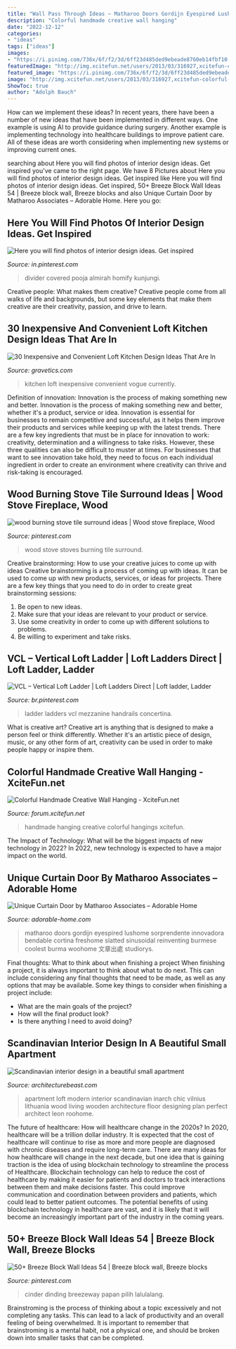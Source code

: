 ```yaml
---
title: "Wall Pass Through Ideas ~ Matharoo Doors Gordijn Eyespired Lushome Sorprendente Innovadora Bendable Cortina Freshome Slatted Sinusoidal Reinventing Burmese Coolest Burma Woohome 文章出處 Studiorys"
description: "Colorful handmade creative wall hanging"
date: "2022-12-12"
categories:
- "ideas"
tags: ["ideas"]
images:
- "https://i.pinimg.com/736x/6f/f2/3d/6ff23d485ded9ebeade8760eb14fbf10.jpg"
featuredImage: "http://img.xcitefun.net/users/2013/03/316927,xcitefun-colorful-handmade-wall-hanging-12.jpg"
featured_image: "https://i.pinimg.com/736x/6f/f2/3d/6ff23d485ded9ebeade8760eb14fbf10.jpg"
image: "http://img.xcitefun.net/users/2013/03/316927,xcitefun-colorful-handmade-wall-hanging-12.jpg"
ShowToc: true
author: "Adolph Bauch"
---
```



How can we implement these ideas?
In recent years, there have been a number of new ideas that have been implemented in different ways. One example is using AI to provide guidance during surgery. Another example is implementing technology into healthcare buildings to improve patient care. All of these ideas are worth considering when implementing new systems or improving current ones.

	

		
searching about Here you will find photos of interior design ideas. Get inspired you've came to the right page. We have 8 Pictures about Here you will find photos of interior design ideas. Get inspired like Here you will find photos of interior design ideas. Get inspired, 50+ Breeze Block Wall Ideas 54 | Breeze block wall, Breeze blocks and also Unique Curtain Door by Matharoo Associates – Adorable Home. Here you go:
		
    
## Here You Will Find Photos Of Interior Design Ideas. Get Inspired

<img loading=lazy src="https://i.pinimg.com/736x/9e/bb/8c/9ebb8c985ee54e4cfb2f5b6aae223420.jpg" onerror="this.onerror=null;this.src='https://tse1.mm.bing.net/th?id=OIP.zBL1Biv2LmD6Mz5iXqQmiQHaLG&amp;pid=15.1';" alt="Here you will find photos of interior design ideas. Get inspired">

_Source: in.pinterest.com_

>divider covered pooja almirah homify kunjungi. 

	

Creative people: What makes them creative?
Creative people come from all walks of life and backgrounds, but some key elements that make them creative are their creativity, passion, and drive to learn.

    
## 30 Inexpensive And Convenient Loft Kitchen Design Ideas That Are In

<img loading=lazy src="https://www.gravetics.com/wp-content/uploads/2017/09/Loft-Style-Kitchen-Design-Ideas.jpg" onerror="this.onerror=null;this.src='https://tse1.mm.bing.net/th?id=OIP.FhxSOSH1xDUufl0Tzd4YhQHaJ3&amp;pid=15.1';" alt="30 Inexpensive and Convenient Loft Kitchen Design Ideas That Are In">

_Source: gravetics.com_

>kitchen loft inexpensive convenient vogue currently. 

	

Definition of innovation: Innovation is the process of making something new and better.
Innovation is the process of making something new and better, whether it's a product, service or idea. Innovation is essential for businesses to remain competitive and successful, as it helps them improve their products and services while keeping up with the latest trends.
There are a few key ingredients that must be in place for innovation to work: creativity, determination and a willingness to take risks. However, these three qualities can also be difficult to muster at times. For businesses that want to see innovation take hold, they need to focus on each individual ingredient in order to create an environment where creativity can thrive and risk-taking is encouraged.

    
## Wood Burning Stove Tile Surround Ideas | Wood Stove Fireplace, Wood

<img loading=lazy src="https://i.pinimg.com/736x/e7/ca/7e/e7ca7ec490add35e468a3504445ffedf.jpg" onerror="this.onerror=null;this.src='https://tse4.mm.bing.net/th?id=OIP.19BwmFubWBCfmhja-rq23wHaKQ&amp;pid=15.1';" alt="wood burning stove tile surround ideas | Wood stove fireplace, Wood">

_Source: pinterest.com_

>wood stove stoves burning tile surround. 

	

Creative brainstorming: How to use your creative juices to come up with ideas
Creative brainstorming is a process of coming up with ideas. It can be used to come up with new products, services, or ideas for projects. There are a few key things that you need to do in order to create great brainstorming sessions:
1. Be open to new ideas.
2. Make sure that your ideas are relevant to your product or service.
3. Use some creativity in order to come up with different solutions to problems.
4. Be willing to experiment and take risks.

    
## VCL – Vertical Loft Ladder | Loft Ladders Direct | Loft Ladder, Ladder

<img loading=lazy src="https://i.pinimg.com/736x/6f/f2/3d/6ff23d485ded9ebeade8760eb14fbf10.jpg" onerror="this.onerror=null;this.src='https://tse1.mm.bing.net/th?id=OIP.JSYkKL7eQgp2WM7Gyy79HgHaNK&amp;pid=15.1';" alt="VCL – Vertical Loft Ladder | Loft Ladders Direct | Loft ladder, Ladder">

_Source: br.pinterest.com_

>ladder ladders vcl mezzanine handrails concertina. 

	

What is creative art?
Creative art is anything that is designed to make a person feel or think differently. Whether it's an artistic piece of design, music, or any other form of art, creativity can be used in order to make people happy or inspire them.

    
## Colorful Handmade Creative Wall Hanging - XciteFun.net

<img loading=lazy src="http://img.xcitefun.net/users/2013/03/316927,xcitefun-colorful-handmade-wall-hanging-12.jpg" onerror="this.onerror=null;this.src='https://tse1.mm.bing.net/th?id=OIP.Gy0V8UxvtKAZ5xxjdwV97wHaJ4&amp;pid=15.1';" alt="Colorful Handmade Creative Wall Hanging - XciteFun.net">

_Source: forum.xcitefun.net_

>handmade hanging creative colorful hangings xcitefun. 

	

The Impact of Technology: What will be the biggest impacts of new technology in 2022?
In 2022, new technology is expected to have a major impact on the world.

    
## Unique Curtain Door By Matharoo Associates – Adorable Home

<img loading=lazy src="https://adorable-home.com/wp-content/gallery/unique-curtain-door/unique-curtain-door-8.jpg" onerror="this.onerror=null;this.src='https://tse3.mm.bing.net/th?id=OIP.NB-4Vc95joXPEaIkee7EgwHaLH&amp;pid=15.1';" alt="Unique Curtain Door by Matharoo Associates – Adorable Home">

_Source: adorable-home.com_

>matharoo doors gordijn eyespired lushome sorprendente innovadora bendable cortina freshome slatted sinusoidal reinventing burmese coolest burma woohome 文章出處 studiorys. 

	

Final thoughts: What to think about when finishing a project
When finishing a project, it is always important to think about what to do next. This can include considering any final thoughts that need to be made, as well as any options that may be available. Some key things to consider when finishing a project include:
- What are the main goals of the project?
- How will the final product look?
- Is there anything I need to avoid doing?

    
## Scandinavian Interior Design In A Beautiful Small Apartment

<img loading=lazy src="https://architecturebeast.com/wp-content/uploads/2016/03/Scandinavian-interior-design-in-a-beautiful-small-apartment-featured-on-Architecture-Beast-6.jpg" onerror="this.onerror=null;this.src='https://tse3.mm.bing.net/th?id=OIP.kqT6hIF5iqCoiaDJ815QCwHaLH&amp;pid=15.1';" alt="Scandinavian interior design in a beautiful small apartment">

_Source: architecturebeast.com_

>apartment loft modern interior scandinavian inarch chic vilnius lithuania wood living wooden architecture floor designing plan perfect architect leon roohome. 

	

The future of healthcare: How will healthcare change in the 2020s?
In 2020, healthcare will be a trillion dollar industry. It is expected that the cost of healthcare will continue to rise as more and more people are diagnosed with chronic diseases and require long-term care. There are many ideas for how healthcare will change in the next decade, but one idea that is gaining traction is the idea of using blockchain technology to streamline the process of Healthcare. Blockchain technology can help to reduce the cost of healthcare by making it easier for patients and doctors to track interactions between them and make decisions faster. This could improve communication and coordination between providers and patients, which could lead to better patient outcomes. The potential benefits of using blockchain technology in healthcare are vast, and it is likely that it will become an increasingly important part of the industry in the coming years.

    
## 50+ Breeze Block Wall Ideas 54 | Breeze Block Wall, Breeze Blocks

<img loading=lazy src="https://i.pinimg.com/736x/70/09/8c/70098ca173780ceb6077be521d38a4b5.jpg" onerror="this.onerror=null;this.src='https://tse2.mm.bing.net/th?id=OIP.E5FSblCckPiMX7uGv2qfnQHaE7&amp;pid=15.1';" alt="50+ Breeze Block Wall Ideas 54 | Breeze block wall, Breeze blocks">

_Source: pinterest.com_

>cinder dinding breezeway papan pilih lalulalang. 

	

Brainstroming is the process of thinking about a topic excessively and not completing any tasks. This can lead to a lack of productivity and an overall feeling of being overwhelmed. It is important to remember that brainstroming is a mental habit, not a physical one, and should be broken down into smaller tasks that can be completed.


